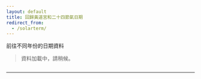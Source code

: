 ```yaml
---
layout: default
title: 回歸黃道宮和二十四節氣日期
redirect_from:
  - /solarterm/
---
```


<style>
  #year-selector {
    display: grid;
    grid-template-columns: 1fr 1fr 1fr 1fr 1fr 1fr 1fr 1fr 1fr 1fr;
  }
</style>

<p>前往不同年份的日期資料</p>
<blockquote class="loading">資料加載中，請稍候。</blockquote>
<p id="year-selector"></p>

<template id="year-cell">
  <span>
    <a href=""></a>
  </span>
</template>

<hr>
<script src="/solarterm/solarterm.js"></script>
<script>
    showYearSelector();
</script>
